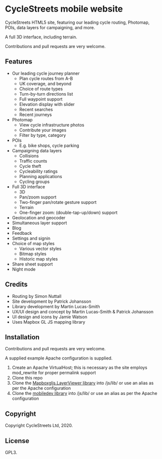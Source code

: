 # CycleStreets mobile website


CycleStreets HTML5 site, featuring our leading cycle routing, Photomap, POIs, data layers for campaigning, and more.

A full 3D interface, including terrain.

Contributions and pull requests are very welcome.


## Features

* Our leading cycle journey planner
  * Plan cycle routes from A-B
  * UK coverage, and beyond
  * Choice of route types
  * Turn-by-turn directions list
  * Full waypoint support
  * Elevation display with slider
  * Recent searches
  * Recent journeys
* Photomap
  * View cycle infrastructure photos
  * Contribute your images
  * Filter by type, category
* POIs
  * E.g. bike shops, cycle parking
* Campaigning data layers
  * Collisions
  * Traffic counts
  * Cycle theft
  * Cycleability ratings
  * Planning applications
  * Cycling groups
* Full 3D interface
  * 3D
  * Pan/zoom support
  * Two-finger pan/rotate gesture support
  * Terrain
  * One-finger zoom: (double-tap-up/down) support
* Geolocation and geocoder
* Simultaneous layer support
* Blog
* Feedback
* Settings and signin
* Choice of map styles
  * Various vector styles
  * Bitmap styles
  * Historic map styles
* Share sheet support
* Night mode


## Credits

* Routing by Simon Nuttall
* Site development by Patrick Johansson
* Library development by Martin Lucas-Smith
* UX/UI design and concept by Martin Lucas-Smith & Patrick Johansson
* UI design and icons by Jamie Watson
* Uses Mapbox GL JS mapping library


## Installation

Contributions and pull requests are very welcome.

A supplied example Apache configuration is supplied.

1. Create an Apache VirtualHost; this is necessary as the site employs mod_rewrite for proper permalink support
2. Clone this repo
3. Clone the [Mapboxgljs.LayerViewer library](https://github.com/cyclestreets/Mapboxgljs.LayerViewer) into /js/lib/ or use an alias as per the Apache configuration
4. Clone the [mobiledev library](https://github.com/cyclestreets/mobiledev) into /js/lib/ or use an alias as per the Apache configuration


## Copyright

Copyright CycleStreets Ltd, 2020.


## License

GPL3.
